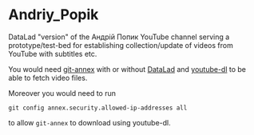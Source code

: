 # Andriy_Popik

DataLad "version" of the Андрій Попик YouTube channel serving a prototype/test-bed for establishing collection/update of videos from YouTube with subtitles etc.

You would need [git-annex](https://git-annex.branchable.com/) with or without [DataLad](https://datalad.org) 
and [youtube-dl](https://github.com/ytdl-org/youtube-dl) to be able to fetch video files.

Moreover you would need to run

```
git config annex.security.allowed-ip-addresses all
```

to allow `git-annex` to download using youtube-dl.
